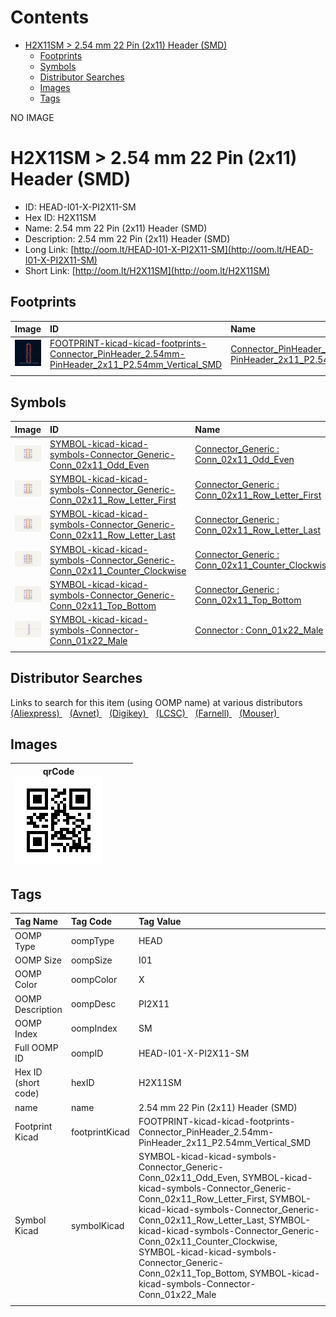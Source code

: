 



Contents
========

* [H2X11SM > 2.54 mm 22 Pin (2x11) Header (SMD)](#h2x11sm--254-mm-22-pin-2x11-header-smd)
	* [Footprints](#footprints)
	* [Symbols](#symbols)
	* [Distributor Searches](#distributor-searches)
	* [Images](#images)
	* [Tags](#tags)
  
NO IMAGE  
# H2X11SM > 2.54 mm 22 Pin (2x11) Header (SMD)

- ID: HEAD-I01-X-PI2X11-SM
- Hex ID: H2X11SM
- Name: 2.54 mm 22 Pin (2x11) Header (SMD)
- Description: 2.54 mm 22 Pin (2x11) Header (SMD)
- Long Link: [http://oom.lt/HEAD-I01-X-PI2X11-SM](http://oom.lt/HEAD-I01-X-PI2X11-SM)
- Short Link: [http://oom.lt/H2X11SM](http://oom.lt/H2X11SM)

## Footprints
  

|Image|ID|Name|
| :--- | :--- | :--- |
|[![](https://raw.githubusercontent.com/oomlout/oomlout_OOMP_eda_V2/main/FOOTPRINT/kicad/kicad-footprints/Connector_PinHeader_2.54mm/PinHeader_2x11_P2.54mm_Vertical_SMD/image_140.png)](https://github.com/oomlout/oomlout_OOMP_eda_V2/tree/main/FOOTPRINT/kicad/kicad-footprints/Connector_PinHeader_2.54mm/PinHeader_2x11_P2.54mm_Vertical_SMD/)|[FOOTPRINT-kicad-kicad-footprints-Connector_PinHeader_2.54mm-PinHeader_2x11_P2.54mm_Vertical_SMD](https://github.com/oomlout/oomlout_OOMP_eda_V2/tree/main/FOOTPRINT/kicad/kicad-footprints/Connector_PinHeader_2.54mm/PinHeader_2x11_P2.54mm_Vertical_SMD/)|[Connector_PinHeader_2.54mm : PinHeader_2x11_P2.54mm_Vertical_SMD](https://github.com/oomlout/oomlout_OOMP_eda_V2/tree/main/FOOTPRINT/kicad/kicad-footprints/Connector_PinHeader_2.54mm/PinHeader_2x11_P2.54mm_Vertical_SMD/)|
||||

## Symbols
  

|Image|ID|Name|
| :--- | :--- | :--- |
|[![](https://raw.githubusercontent.com/oomlout/oomlout_OOMP_eda_V2/main/SYMBOL/kicad/kicad-symbols/Connector_Generic/Conn_02x11_Odd_Even/image_140.png)](https://github.com/oomlout/oomlout_OOMP_eda_V2/tree/main/SYMBOL/kicad/kicad-symbols/Connector_Generic/Conn_02x11_Odd_Even/)|[SYMBOL-kicad-kicad-symbols-Connector_Generic-Conn_02x11_Odd_Even](https://github.com/oomlout/oomlout_OOMP_eda_V2/tree/main/SYMBOL/kicad/kicad-symbols/Connector_Generic/Conn_02x11_Odd_Even/)|[Connector_Generic : Conn_02x11_Odd_Even](https://github.com/oomlout/oomlout_OOMP_eda_V2/tree/main/SYMBOL/kicad/kicad-symbols/Connector_Generic/Conn_02x11_Odd_Even/)|
|[![](https://raw.githubusercontent.com/oomlout/oomlout_OOMP_eda_V2/main/SYMBOL/kicad/kicad-symbols/Connector_Generic/Conn_02x11_Row_Letter_First/image_140.png)](https://github.com/oomlout/oomlout_OOMP_eda_V2/tree/main/SYMBOL/kicad/kicad-symbols/Connector_Generic/Conn_02x11_Row_Letter_First/)|[SYMBOL-kicad-kicad-symbols-Connector_Generic-Conn_02x11_Row_Letter_First](https://github.com/oomlout/oomlout_OOMP_eda_V2/tree/main/SYMBOL/kicad/kicad-symbols/Connector_Generic/Conn_02x11_Row_Letter_First/)|[Connector_Generic : Conn_02x11_Row_Letter_First](https://github.com/oomlout/oomlout_OOMP_eda_V2/tree/main/SYMBOL/kicad/kicad-symbols/Connector_Generic/Conn_02x11_Row_Letter_First/)|
|[![](https://raw.githubusercontent.com/oomlout/oomlout_OOMP_eda_V2/main/SYMBOL/kicad/kicad-symbols/Connector_Generic/Conn_02x11_Row_Letter_Last/image_140.png)](https://github.com/oomlout/oomlout_OOMP_eda_V2/tree/main/SYMBOL/kicad/kicad-symbols/Connector_Generic/Conn_02x11_Row_Letter_Last/)|[SYMBOL-kicad-kicad-symbols-Connector_Generic-Conn_02x11_Row_Letter_Last](https://github.com/oomlout/oomlout_OOMP_eda_V2/tree/main/SYMBOL/kicad/kicad-symbols/Connector_Generic/Conn_02x11_Row_Letter_Last/)|[Connector_Generic : Conn_02x11_Row_Letter_Last](https://github.com/oomlout/oomlout_OOMP_eda_V2/tree/main/SYMBOL/kicad/kicad-symbols/Connector_Generic/Conn_02x11_Row_Letter_Last/)|
|[![](https://raw.githubusercontent.com/oomlout/oomlout_OOMP_eda_V2/main/SYMBOL/kicad/kicad-symbols/Connector_Generic/Conn_02x11_Counter_Clockwise/image_140.png)](https://github.com/oomlout/oomlout_OOMP_eda_V2/tree/main/SYMBOL/kicad/kicad-symbols/Connector_Generic/Conn_02x11_Counter_Clockwise/)|[SYMBOL-kicad-kicad-symbols-Connector_Generic-Conn_02x11_Counter_Clockwise](https://github.com/oomlout/oomlout_OOMP_eda_V2/tree/main/SYMBOL/kicad/kicad-symbols/Connector_Generic/Conn_02x11_Counter_Clockwise/)|[Connector_Generic : Conn_02x11_Counter_Clockwise](https://github.com/oomlout/oomlout_OOMP_eda_V2/tree/main/SYMBOL/kicad/kicad-symbols/Connector_Generic/Conn_02x11_Counter_Clockwise/)|
|[![](https://raw.githubusercontent.com/oomlout/oomlout_OOMP_eda_V2/main/SYMBOL/kicad/kicad-symbols/Connector_Generic/Conn_02x11_Top_Bottom/image_140.png)](https://github.com/oomlout/oomlout_OOMP_eda_V2/tree/main/SYMBOL/kicad/kicad-symbols/Connector_Generic/Conn_02x11_Top_Bottom/)|[SYMBOL-kicad-kicad-symbols-Connector_Generic-Conn_02x11_Top_Bottom](https://github.com/oomlout/oomlout_OOMP_eda_V2/tree/main/SYMBOL/kicad/kicad-symbols/Connector_Generic/Conn_02x11_Top_Bottom/)|[Connector_Generic : Conn_02x11_Top_Bottom](https://github.com/oomlout/oomlout_OOMP_eda_V2/tree/main/SYMBOL/kicad/kicad-symbols/Connector_Generic/Conn_02x11_Top_Bottom/)|
|[![](https://raw.githubusercontent.com/oomlout/oomlout_OOMP_eda_V2/main/SYMBOL/kicad/kicad-symbols/Connector/Conn_01x22_Male/image_140.png)](https://github.com/oomlout/oomlout_OOMP_eda_V2/tree/main/SYMBOL/kicad/kicad-symbols/Connector/Conn_01x22_Male/)|[SYMBOL-kicad-kicad-symbols-Connector-Conn_01x22_Male](https://github.com/oomlout/oomlout_OOMP_eda_V2/tree/main/SYMBOL/kicad/kicad-symbols/Connector/Conn_01x22_Male/)|[Connector : Conn_01x22_Male](https://github.com/oomlout/oomlout_OOMP_eda_V2/tree/main/SYMBOL/kicad/kicad-symbols/Connector/Conn_01x22_Male/)|
||||

## Distributor Searches
  
Links to search for this item (using OOMP name) at various distributors  
[(Aliexpress) ](https://www.aliexpress.com/wholesale?SearchText=11172.54+mm+22+Pin+2x11+Header+SMD)&nbsp;&nbsp;&nbsp;[(Avnet) ](https://www.avnet.com/shop/us/search/2.54+mm+22+Pin+2x11+Header+SMD)&nbsp;&nbsp;&nbsp;[(Digikey) ](https://www.digikey.co.uk/en/products/result?s=2.54+mm+22+Pin+2x11+Header+SMD)&nbsp;&nbsp;&nbsp;[(LCSC) ](https://www.lcsc.com/search?q=2.54+mm+22+Pin+2x11+Header+SMD)&nbsp;&nbsp;&nbsp;[(Farnell) ](https://uk.farnell.com/search?st=2.54+mm+22+Pin+2x11+Header+SMD)&nbsp;&nbsp;&nbsp;[(Mouser) ](https://www.mouser.com/c/?q=2.54+mm+22+Pin+2x11+Header+SMD)&nbsp;&nbsp;&nbsp;
## Images
  

|qrCode<br>[![](https://raw.githubusercontent.com/oomlout/oomlout_OOMP_parts_V2/main/HEAD/I01/X/PI2X11/SM/qrCode_140.png)](https://github.com/oomlout/oomlout_OOMP_parts_V2/tree/main/HEAD/I01/X/PI2X11/SM/qrCode.png)||||
| :---: | :---: | :---: | :---: |

## Tags
  

|Tag Name|Tag Code|Tag Value|
| :--- | :--- | :--- |
|OOMP Type|oompType|HEAD|
|OOMP Size|oompSize|I01|
|OOMP Color|oompColor|X|
|OOMP Description|oompDesc|PI2X11|
|OOMP Index|oompIndex|SM|
|Full OOMP ID|oompID|HEAD-I01-X-PI2X11-SM|
|Hex ID (short code)|hexID|H2X11SM|
|name|name|2.54 mm 22 Pin (2x11) Header (SMD)|
|Footprint Kicad|footprintKicad|FOOTPRINT-kicad-kicad-footprints-Connector_PinHeader_2.54mm-PinHeader_2x11_P2.54mm_Vertical_SMD|
|Symbol Kicad|symbolKicad|SYMBOL-kicad-kicad-symbols-Connector_Generic-Conn_02x11_Odd_Even, SYMBOL-kicad-kicad-symbols-Connector_Generic-Conn_02x11_Row_Letter_First, SYMBOL-kicad-kicad-symbols-Connector_Generic-Conn_02x11_Row_Letter_Last, SYMBOL-kicad-kicad-symbols-Connector_Generic-Conn_02x11_Counter_Clockwise, SYMBOL-kicad-kicad-symbols-Connector_Generic-Conn_02x11_Top_Bottom, SYMBOL-kicad-kicad-symbols-Connector-Conn_01x22_Male|
||||
